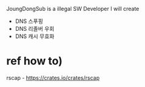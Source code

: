 JoungDongSub is a illegal SW Developer
I will create
- DNS 스푸핑
- DNS 리졸버 우회
- DNS 캐시 무효화


# ref how to)  

rscap - https://crates.io/crates/rscap

